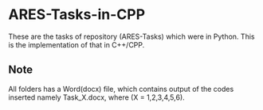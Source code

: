 # ARES-Tasks-in-CPP
These are the tasks of repository (ARES-Tasks) which were in Python. This is the implementation of that in C++/CPP.

## Note
All folders has a Word(docx) file, which contains output of the codes inserted namely Task_X.docx, where (X = 1,2,3,4,5,6).
